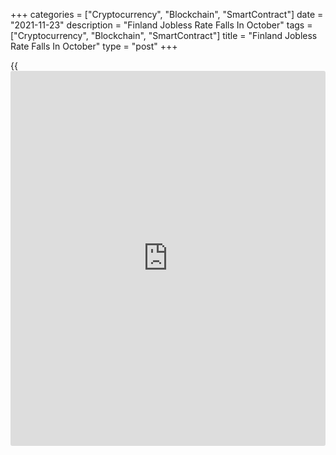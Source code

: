 +++
categories = ["Cryptocurrency", "Blockchain", "SmartContract"]
date = "2021-11-23"
description = "Finland Jobless Rate Falls In October"
tags = ["Cryptocurrency", "Blockchain", "SmartContract"]
title = "Finland Jobless Rate Falls In October"
type = "post"
+++

{{<iframe id="large-banner" src="https://www.bounty.group/#slide=24.0" width="100%" height="600" scrolling="no" style="border: 0px solid rgb(216, 221, 230); border-radius: 3px;">}}

Finland's jobless rate declined in October, figures from Statistics
Finland showed on Tuesday.

The unemployment rate for the 15 to 74 age group fell to 6.0 percent in
October from 7.4 percent in the same month last year. In September,
jobless rate was 7.0 percent.

The number of unemployed persons decreased to 164,000 in October from
201,000 in the last year.

The employment rate rose to 72.3 percent in October from 70.9 percent in
the same month last year. The number of employed persons grew by 65,000
from a year ago to 2.57 million.

On a seasonally adjusted basis, unemployment rate fell to 7.1 percent in
October from 7.3 percent in September.

For comments and feedback [contact](https://www.playgroundfx.com/contact/): editorial@rtt[news](https://www.letsplayfx.com/blog/forex-news-website/).com

[Economic News][1]

 **What parts of the world are seeing the best (and worst) economic
performances lately? Click[here][2] to check out our [Econ Scorecard][2]
and find out! See up-to-the-moment [ranking](https://www.playgroundfx.com/blog/crypto-exchange-ranking/)s for the best and worst
performers in [GDP][3], [unemployment rate][4], [inflation][5] and much
more.**

   1. www.rtt[news](https://www.letsplayfx.com/blog/forex-news-website/).com/Content/EconomicNews.aspx
   2. www.rtt[news](https://www.letsplayfx.com/blog/forex-news-website/).com/economic-scorecard/world-rank/retail-sales/highest-performance.aspx
   3. www.rtt[news](https://www.letsplayfx.com/blog/forex-news-website/).com/economic-scorecard/world-rank/GDP/highest-performance.aspx
   4. www.rtt[news](https://www.letsplayfx.com/blog/forex-news-website/).com/economic-scorecard/world-rank/unemployment-rate/lowest-performance.aspx
   5. www.rtt[news](https://www.letsplayfx.com/blog/forex-news-website/).com/economic-scorecard/world-rank/CPI/highest-performance.aspx